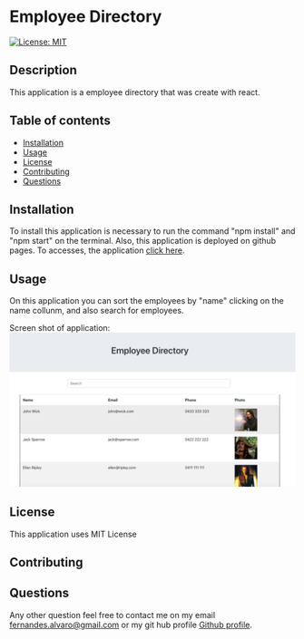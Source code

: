# Employee Directory

  [![License: MIT](https://img.shields.io/badge/License-MIT-yellow.svg)](https://github.com/AlvaroFernandes/useDirectory/blob/master/LICENSE)

  ## Description
  
  This application is a employee directory that was create with react.

  ## Table of contents
  
  * [Installation](#installation)
  * [Usage](#usage)
  * [License](#license)
  * [Contributing](#contributing)
  * [Questions](#questions)
  

  ## Installation
  
 To install this application is necessary to run the command "npm install" and "npm start" on the terminal. Also, this application is deployed on github pages. To accesses, the application [click here](https://alvarofernandes.github.io/userDirectory/). 

  ## Usage

On this application you can sort the employees by "name" clicking on the name collunm, and also search for employees.

Screen shot of application:
![photo](./src/assets/img/photo.png)


  ## License

  This application uses MIT License

  ## Contributing



  ## Questions

  Any other question feel free to contact me on my email fernandes.alvaro@gmail.com or my git hub profile [Github profile](https://github.com/AlvaroFernandes).


